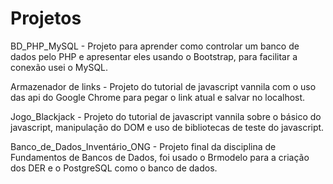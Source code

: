 # Projetos

BD_PHP_MySQL - Projeto para aprender como controlar um banco de dados pelo PHP e apresentar eles usando o Bootstrap, para facilitar a conexão usei o MySQL.

Armazenador de links - Projeto do tutorial de javascript vannila com o uso das api do Google Chrome para pegar o link atual e salvar no localhost.

Jogo_Blackjack - Projeto do tutorial de javascript vannila sobre o básico do javascript, manipulação do DOM e uso de bibliotecas de teste do javascript.

Banco_de_Dados_Inventário_ONG - Projeto final da disciplina de Fundamentos de Bancos de Dados, foi usado o Brmodelo para a criação dos DER e o PostgreSQL como o banco de dados.
